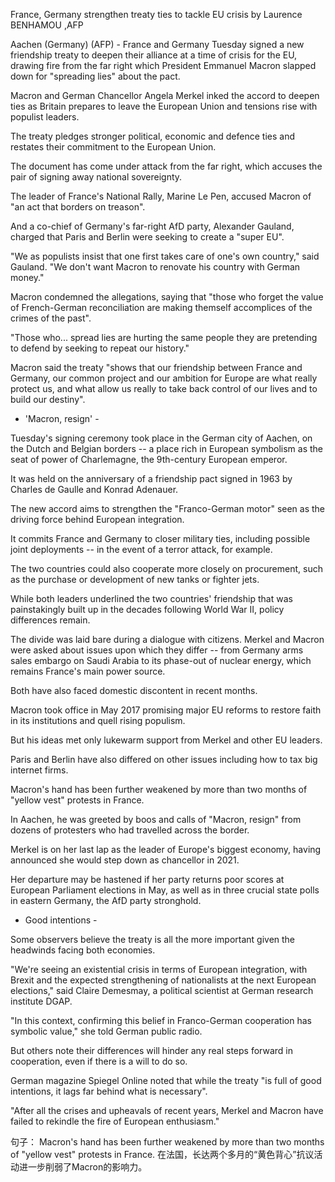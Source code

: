 France, Germany strengthen treaty ties to tackle EU crisis
by Laurence BENHAMOU ,AFP

Aachen (Germany) (AFP) - France and Germany Tuesday signed a new friendship treaty to deepen their alliance at a time of crisis for the EU, drawing fire from the far right which President Emmanuel Macron slapped down for "spreading lies" about the pact.

Macron and German Chancellor Angela Merkel inked the accord to deepen ties as Britain prepares to leave the European Union and tensions rise with populist leaders.

The treaty pledges stronger political, economic and defence ties and restates their commitment to the European Union.

The document has come under attack from the far right, which accuses the pair of signing away national sovereignty.

The leader of France's National Rally, Marine Le Pen, accused Macron of "an act that borders on treason".

And a co-chief of Germany's far-right AfD party, Alexander Gauland, charged that Paris and Berlin were seeking to create a "super EU".

"We as populists insist that one first takes care of one's own country," said Gauland. "We don't want Macron to renovate his country with German money."

Macron condemned the allegations, saying that "those who forget the value of French-German reconciliation are making themself accomplices of the crimes of the past".

"Those who... spread lies are hurting the same people they are pretending to defend by seeking to repeat our history."

Macron said the treaty "shows that our friendship between France and Germany, our common project and our ambition for Europe are what really protect us, and what allow us really to take back control of our lives and to build our destiny".

- 'Macron, resign' -

Tuesday's signing ceremony took place in the German city of Aachen, on the Dutch and Belgian borders -- a place rich in European symbolism as the seat of power of Charlemagne, the 9th-century European emperor.

It was held on the anniversary of a friendship pact signed in 1963 by Charles de Gaulle and Konrad Adenauer.

The new accord aims to strengthen the "Franco-German motor" seen as the driving force behind European integration.

It commits France and Germany to closer military ties, including possible joint deployments -- in the event of a terror attack, for example.

The two countries could also cooperate more closely on procurement, such as the purchase or development of new tanks or fighter jets.

While both leaders underlined the two countries' friendship that was painstakingly built up in the decades following World War II, policy differences remain.

The divide was laid bare during a dialogue with citizens. Merkel and Macron were asked about issues upon which they differ -- from Germany arms sales embargo on Saudi Arabia to its phase-out of nuclear energy, which remains France's main power source.

Both have also faced domestic discontent in recent months.

Macron took office in May 2017 promising major EU reforms to restore faith in its institutions and quell rising populism.

But his ideas met only lukewarm support from Merkel and other EU leaders.

Paris and Berlin have also differed on other issues including how to tax big internet firms.

Macron's hand has been further weakened by more than two months of "yellow vest" protests in France.

In Aachen, he was greeted by boos and calls of "Macron, resign" from dozens of protesters who had travelled across the border.

Merkel is on her last lap as the leader of Europe's biggest economy, having announced she would step down as chancellor in 2021.

Her departure may be hastened if her party returns poor scores at European Parliament elections in May, as well as in three crucial state polls in eastern Germany, the AfD party stronghold.

- Good intentions -

Some observers believe the treaty is all the more important given the headwinds facing both economies.

"We're seeing an existential crisis in terms of European integration, with Brexit and the expected strengthening of nationalists at the next European elections," said Claire Demesmay, a political scientist at German research institute DGAP.

"In this context, confirming this belief in Franco-German cooperation has symbolic value," she told German public radio.

But others note their differences will hinder any real steps forward in cooperation, even if there is a will to do so.

German magazine Spiegel Online noted that while the treaty "is full of good intentions, it lags far behind what is necessary".

"After all the crises and upheavals of recent years, Merkel and Macron have failed to rekindle the fire of European enthusiasm."

句子：
Macron's hand has been further weakened by more than two months of "yellow vest" protests in France.
在法国，长达两个多月的“黄色背心”抗议活动进一步削弱了Macron的影响力。
